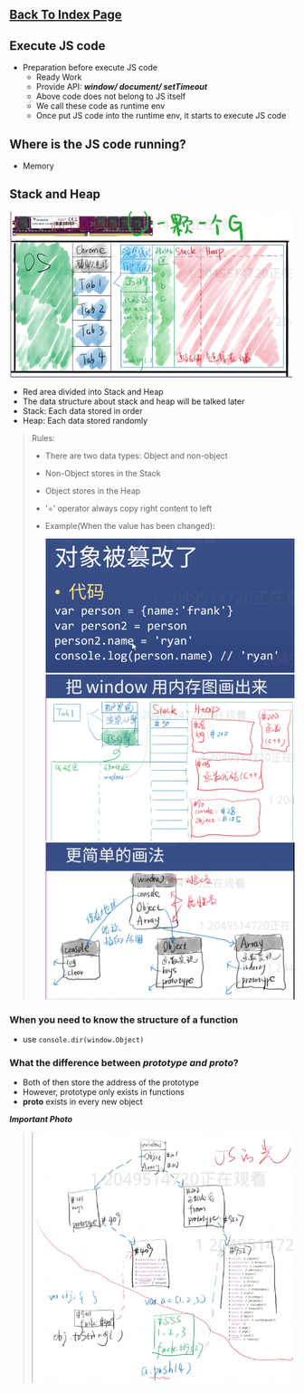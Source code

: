 ## [Back To Index Page](https://www.graceyutech.com/Yu-Blog/)
## Execute JS code
- Preparation before execute JS code
  - Ready Work
  - Provide API: ***window/ document/ setTimeout***
  - Above code does not belong to JS itself
  - We call these code as runtime env
  - Once put JS code into the runtime env, it starts to execute JS code

## Where is the JS code running?
- Memory

## Stack and Heap
<img src="imgs/StackHeap.png" width="500" alt="Heap and Stack">

- Red area divided into Stack and Heap
- The data structure about stack and heap will be talked later
- Stack: Each data stored in order
- Heap: Each data stored randomly
> Rules:
> - There are two data types: Object and non-object
> - Non-Object stores in the Stack
> - Object stores in the Heap
> - '=' operator always copy right content to left
> - Example(When the value has been changed):
>
>    <img src="imgs/Change_Value.png" width="500" alt="Change Value">
>    <img src="imgs/window_picture1.png" width="500" alt="Window in memory">
>    <img src="imgs/window_picture2.png" width="500" alt="Window in memory 2">

### When you need to know the structure of a function
 - use ```console.dir(window.Object)```

### What the difference between ***prototype and __proto__***?
- Both of then store the address of the prototype
- However, prototype only exists in functions
- __proto__ exists in every new object

***Important Photo***
>    <img src="imgs/Prototype_Array_Object.png" width="500" alt="Change Value">
